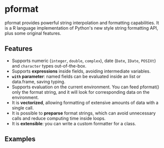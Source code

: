 # pformat
pformat provides powerful string interpolation and formatting capabilities. It
is a R language implementation of Python's new style string formatting API, 
plus some original features.

## Features

* Supports numeric (`integer`, `double`, `complex`), date (`Date`, 
`IDate`, `POSIXt`) and `character` types out-of-the-box.
* Supports **expressions** inside fields, avoiding intermediate variables.
* **`with` parameter**: named fields can be evaluated inside an list or 
data.frame, saving typing.
* Supports evaluation on the current environment. You can feed pformat() only
the format string, and it will look for corresponding data on the environment.
* It is **vectorized**, allowing formatting of extensive amounts of data with 
a single call.
* It is possible to **preparse** format strings, which can avoid unnecessary 
calls and reduce computing time inside loops.
* It is **extensible**: you can write a custom formatter for a class.

## Examples
